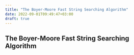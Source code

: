 ```yaml
---
title: "The Boyer-Moore Fast String Searching Algorithm"
date: 2022-09-01T09:49:47+03:00
draft: true
---
```


## The Boyer-Moore Fast String Searching Algorithm
